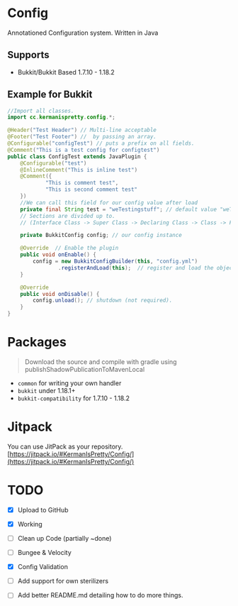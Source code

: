 # Config

Annotationed Configuration system. Written in Java

## Supports

* Bukkit/Bukkit Based 1.7.10 - 1.18.2

## Example for Bukkit

```java
//Import all classes.
import cc.kermanispretty.config.*;

@Header("Test Header") // Multi-line acceptable
@Footer("Test Footer") //  by passing an array.
@Configurable("configTest") // puts a prefix on all fields.
@Comment("This is a test config for configtest")
public class ConfigTest extends JavaPlugin {
    @Configurable("test")
    @InlineComment("This is inline test")
    @Comment({
            "This is comment test",
            "This is second comment test"
    })
    //We can call this field for our config value after load
    private final String test = "weTestingstuff"; // default value "weTestingStuff"
    // Sections are divided up to. 
    // (Interface Class -> Super Class -> Declaring Class -> Class -> Field)

    private BukkitConfig config; // our config instance		

    @Override  // Enable the plugin
    public void onEnable() {
        config = new BukkitConfigBuilder(this, "config.yml")
                .registerAndLoad(this);  // register and load the objects
    }

    @Override
    public void onDisable() {
        config.unload(); // shutdown (not required).
    }
}
```

# Packages

> Download the source and compile with gradle using publishShadowPublicationToMavenLocal

* `common` for writing your own handler
* `bukkit` under 1.18.1+
* `bukkit-compatibility` for 1.7.10 - 1.18.2

# Jitpack 
You can use JitPack as your repository. [https://jitpack.io/#KermanIsPretty/Config/](https://jitpack.io/#KermanIsPretty/Config/)

# TODO

- [x] Upload to GitHub
- [x] Working
- [ ] Clean up Code (partially ~done)
- [ ] Bungee & Velocity
- [x] Config Validation
- [ ] Add support for own sterilizers
- [ ] Add better README.md detailing how to do more things.

